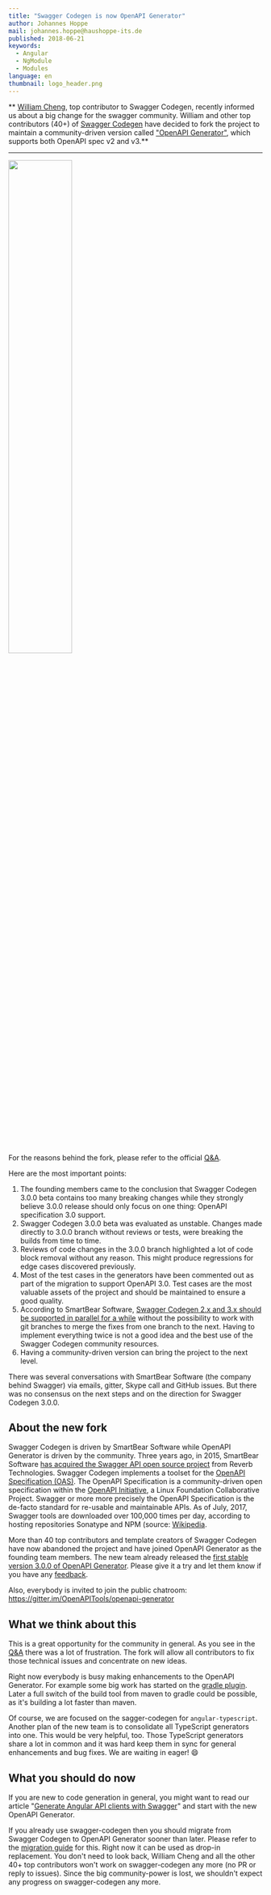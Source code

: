 ```yaml
---
title: "Swagger Codegen is now OpenAPI Generator"
author: Johannes Hoppe
mail: johannes.hoppe@haushoppe-its.de
published: 2018-06-21
keywords:
  - Angular
  - NgModule
  - Modules
language: en
thumbnail: logo_header.png
---
```


**
[William Cheng](https://github.com/wing328), top contributor to Swagger Codegen,
recently informed us about a big change for the swagger community.
William and other top contributors (40+) of [Swagger Codegen](https://swagger.io/tools/swagger-codegen/) have decided to fork
the project to maintain a community-driven version called ["OpenAPI Generator"](https://openapi-generator.tech),
which supports both OpenAPI spec v2 and v3.**

<hr>

<a href="https://angular-schule.github.io/website-articles/blog/2018-06-swagger-codegen-is-now-openapi-generator/tweet.png"><img src="https://angular-schule.github.io/website-articles/blog/2018-06-swagger-codegen-is-now-openapi-generator/tweet.png" width="50%"></a>


For the reasons behind the fork, please refer to the official
[Q&A](https://github.com/OpenAPITools/openapi-generator/blob/master/docs/qna.md).

Here are the most important points:

1. The founding members came to the conclusion that Swagger Codegen 3.0.0 beta contains too many breaking changes while they strongly believe 3.0.0 release should only focus on one thing: OpenAPI specification 3.0 support.
1. Swagger Codegen 3.0.0 beta was evaluated as unstable. Changes made directly to 3.0.0 branch without reviews or tests, were breaking the builds from time to time.
1. Reviews of code changes in the 3.0.0 branch highlighted a lot of code block removal without any reason. This might produce regressions for edge cases discovered previously.
1. Most of the test cases in the generators have been commented out as part of the migration to support OpenAPI 3.0. Test cases are the most valuable assets of the project and should be maintained to ensure a good quality.
1. According to SmartBear Software, [Swagger Codegen 2.x and 3.x should be supported in parallel for a while](https://github.com/swagger-api/swagger-codegen/issues/7754#issuecomment-375039048) without the possibility to work with git branches to merge the fixes from one branch to the next. Having to implement everything twice is not a good idea and the best use of the Swagger Codegen community resources.
1. Having a community-driven version can bring the project to the next level.

There was several conversations with SmartBear Software (the company behind Swagger) via emails, gitter, Skype call and GitHub issues.
But there was no consensus on the next steps and on the direction for Swagger Codegen 3.0.0.

## About the new fork

Swagger Codegen is driven by SmartBear Software while OpenAPI Generator is driven by the community.
Three years ago, in 2015, SmartBear Software [has acquired the Swagger API open source project](https://smartbear.com/news/news-releases/sponsorship-of-swagger/) from Reverb Technologies. 
Swagger Codegen implements a toolset for the [OpenAPI Specification (OAS)](https://github.com/OAI/OpenAPI-Specification).
The OpenAPI Specification is a community-driven open specification within the [OpenAPI Initiative](https://www.openapis.org/), a Linux Foundation Collaborative Project.
Swagger or more more precisely the OpenAPI Specification is the de-facto standard for re-usable and maintainable APIs.
As of July, 2017, Swagger tools are downloaded over 100,000 times per day, according to hosting repositories Sonatype and NPM (source: [Wikipedia](https://en.wikipedia.org/wiki/Swagger_(software)).

More than 40 top contributors and template creators of Swagger Codegen have now abandoned the project and have joined OpenAPI Generator as the founding team members.
The new team already released the [first stable version 3.0.0 of OpenAPI Generator](https://github.com/OpenAPITools/openapi-generator/releases/tag/v3.0.0).
Please give it a try and let them know if you have any [feedback](https://github.com/OpenAPITools/openapi-generator/issues).

Also, everybody is invited to join the public chatroom:
https://gitter.im/OpenAPITools/openapi-generator
   

## What we think about this

This is a great opportunity for the community in general.
As you see in the [Q&A](https://github.com/OpenAPITools/openapi-generator/blob/master/docs/qna.md)
there was a lot of frustration.
The fork will allow all contributors to fix those technical issues and concentrate on new ideas.

Right now everybody is busy making enhancements to the OpenAPI Generator.
For example some big work has started on the [gradle plugin](https://github.com/OpenAPITools/openapi-generator/pull/201).
Later a full switch of the build tool from maven to gradle could be possible, as it's building a lot faster than maven.

Of course, we are focused on the sagger-codegen for `angular-typescript`.
Another plan of the new team is to consolidate all TypeScript generators into one.
This would be very helpful, too. Those TypeScript generators share a lot in common and
it was hard keep them in sync for general enhancements and bug fixes.
We are waiting in eager! :smile:

## What you should do now

If you are new to code generation in general, you might want to read our article 
"[Generate Angular API clients with Swagger](https://angular.schule/blog/2018-04-swagger-codegen)" and start with the new OpenAPI Generator. 

If you already use swagger-codegen then you should migrate from Swagger Codegen to OpenAPI Generator sooner than later.
Please refer to the [migration guide](https://github.com/OpenAPITools/openapi-generator/blob/master/docs/migration-from-swagger-codegen.md) for this.
Right now it can be used as drop-in replacement.
You don't need to look back, William Cheng and all the other 40+ top contributors
won't work on swagger-codegen any more (no PR or reply to issues).
Since the big community-power is lost, we shouldn't expect any progress on swagger-codegen any more.
